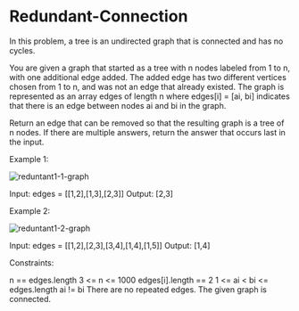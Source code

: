 # Redundant-Connection

In this problem, a tree is an undirected graph that is connected and has no cycles.

You are given a graph that started as a tree with n nodes labeled from 1 to n, with one additional edge added. The added edge has two different vertices chosen from 1 to n, and was not an edge that already existed. The graph is represented as an array edges of length n where edges[i] = [ai, bi] indicates that there is an edge between nodes ai and bi in the graph.

Return an edge that can be removed so that the resulting graph is a tree of n nodes. If there are multiple answers, return the answer that occurs last in the input.

Example 1:

![reduntant1-1-graph](https://user-images.githubusercontent.com/88260025/222917424-837f1abb-2604-4b4d-afb7-d73e37f2cf01.jpg)

Input: edges = [[1,2],[1,3],[2,3]]
Output: [2,3]

Example 2:

![reduntant1-2-graph](https://user-images.githubusercontent.com/88260025/222917441-0bb765c4-792f-4b41-b203-1b5451901713.jpg)

Input: edges = [[1,2],[2,3],[3,4],[1,4],[1,5]]
Output: [1,4]
 

Constraints:

n == edges.length
3 <= n <= 1000
edges[i].length == 2
1 <= ai < bi <= edges.length
ai != bi
There are no repeated edges.
The given graph is connected.
